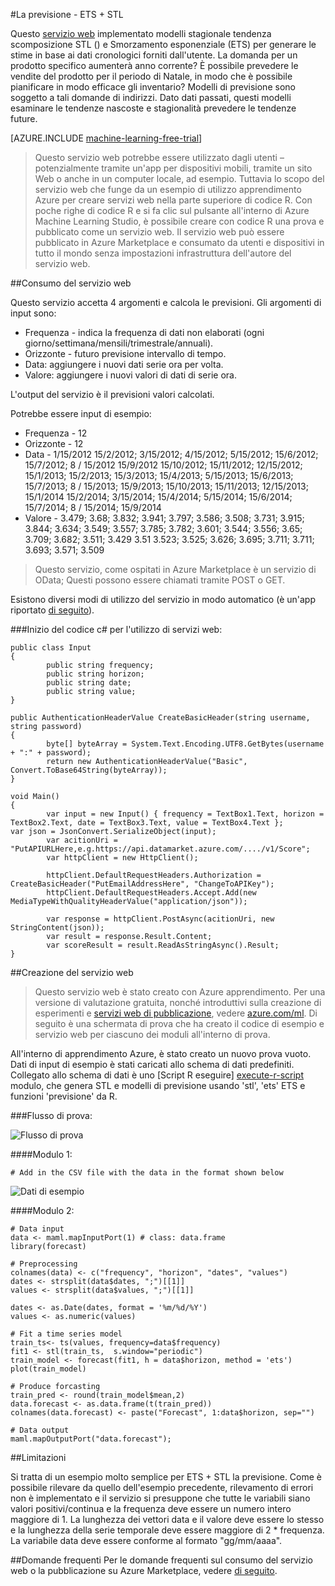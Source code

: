 <properties 
    pageTitle="La previsione - ETS + STL | Microsoft Azure" 
    description="La previsione - ETS + STL" 
    services="machine-learning" 
    documentationCenter="" 
    authors="xueshanz" 
    manager="jhubbard" 
    editor="cgronlun"/>

<tags 
    ms.service="machine-learning" 
    ms.workload="data-services" 
    ms.tgt_pltfrm="na" 
    ms.devlang="na" 
    ms.topic="article" 
    ms.date="08/17/2016" 
    ms.author="yijichen"/> 

#<a name="forecasting---ets--stl"></a>La previsione - ETS + STL  

Questo [servizio web]( https://datamarket.azure.com/dataset/aml_labs/demand_forecast) implementato modelli stagionale tendenza scomposizione STL () e Smorzamento esponenziale (ETS) per generare le stime in base ai dati cronologici forniti dall'utente. La domanda per un prodotto specifico aumenterà anno corrente? È possibile prevedere le vendite del prodotto per il periodo di Natale, in modo che è possibile pianificare in modo efficace gli inventario? Modelli di previsione sono soggetto a tali domande di indirizzi. Dato dati passati, questi modelli esaminare le tendenze nascoste e stagionalità prevedere le tendenze future. 


[AZURE.INCLUDE [machine-learning-free-trial](../../includes/machine-learning-free-trial.md)] 
 
>Questo servizio web potrebbe essere utilizzato dagli utenti – potenzialmente tramite un'app per dispositivi mobili, tramite un sito Web o anche in un computer locale, ad esempio. Tuttavia lo scopo del servizio web che funge da un esempio di utilizzo apprendimento Azure per creare servizi web nella parte superiore di codice R. Con poche righe di codice R e si fa clic sul pulsante all'interno di Azure Machine Learning Studio, è possibile creare con codice R una prova e pubblicato come un servizio web. Il servizio web può essere pubblicato in Azure Marketplace e consumato da utenti e dispositivi in tutto il mondo senza impostazioni infrastruttura dell'autore del servizio web.  
 
##<a name="consumption-of-web-service"></a>Consumo del servizio web 

Questo servizio accetta 4 argomenti e calcola le previsioni.
Gli argomenti di input sono:

* Frequenza - indica la frequenza di dati non elaborati (ogni giorno/settimana/mensili/trimestrale/annuali).
* Orizzonte - futuro previsione intervallo di tempo.
* Data: aggiungere i nuovi dati serie ora per volta.
* Valore: aggiungere i nuovi valori di dati di serie ora.

L'output del servizio è il previsioni valori calcolati.
 
Potrebbe essere input di esempio: 

* Frequenza - 12
* Orizzonte - 12
* Data - 1/15/2012 15/2/2012; 3/15/2012; 4/15/2012; 5/15/2012; 15/6/2012; 15/7/2012; 8 / 15/2012 15/9/2012 15/10/2012; 15/11/2012; 12/15/2012; 15/1/2013; 15/2/2013; 15/3/2013; 15/4/2013; 5/15/2013; 15/6/2013; 15/7/2013; 8 / 15/2013; 15/9/2013; 15/10/2013; 15/11/2013; 12/15/2013; 15/1/2014 15/2/2014; 3/15/2014; 15/4/2014; 5/15/2014; 15/6/2014; 15/7/2014; 8 / 15/2014; 15/9/2014
* Valore - 3.479; 3.68; 3.832; 3.941; 3.797; 3.586; 3.508; 3.731; 3.915; 3.844; 3.634; 3.549; 3.557; 3.785; 3.782; 3.601; 3.544; 3.556; 3.65; 3.709; 3.682; 3.511; 3.429 3.51 3.523; 3.525; 3.626; 3.695; 3.711; 3.711; 3.693; 3.571; 3.509

>Questo servizio, come ospitati in Azure Marketplace è un servizio di OData; Questi possono essere chiamati tramite POST o GET. 

Esistono diversi modi di utilizzo del servizio in modo automatico (è un'app riportato [di seguito](http://microsoftazuremachinelearning.azurewebsites.net/StlEtsForecasting.aspx )).

###<a name="starting-c-code-for-web-service-consumption"></a>Inizio del codice c# per l'utilizzo di servizi web:

    public class Input
    {
            public string frequency;
            public string horizon;
            public string date;
            public string value;
    }
    
    public AuthenticationHeaderValue CreateBasicHeader(string username, string password)
    {
            byte[] byteArray = System.Text.Encoding.UTF8.GetBytes(username + ":" + password);
            return new AuthenticationHeaderValue("Basic", Convert.ToBase64String(byteArray));
    }
    
    void Main()
    {
            var input = new Input() { frequency = TextBox1.Text, horizon = TextBox2.Text, date = TextBox3.Text, value = TextBox4.Text };         var json = JsonConvert.SerializeObject(input);
            var acitionUri = "PutAPIURLHere,e.g.https://api.datamarket.azure.com/..../v1/Score";
            var httpClient = new HttpClient();
    
            httpClient.DefaultRequestHeaders.Authorization = CreateBasicHeader("PutEmailAddressHere", "ChangeToAPIKey");
            httpClient.DefaultRequestHeaders.Accept.Add(new MediaTypeWithQualityHeaderValue("application/json"));
    
            var response = httpClient.PostAsync(acitionUri, new StringContent(json));
            var result = response.Result.Content;
            var scoreResult = result.ReadAsStringAsync().Result;
    }


##<a name="creation-of-web-service"></a>Creazione del servizio web 

>Questo servizio web è stato creato con Azure apprendimento. Per una versione di valutazione gratuita, nonché introduttivi sulla creazione di esperimenti e [servizi web di pubblicazione](machine-learning-publish-a-machine-learning-web-service.md), vedere [azure.com/ml](http://azure.com/ml). Di seguito è una schermata di prova che ha creato il codice di esempio e servizio web per ciascuno dei moduli all'interno di prova.

All'interno di apprendimento Azure, è stato creato un nuovo prova vuoto. Dati di input di esempio è stati caricati allo schema di dati predefiniti. Collegato allo schema di dati è uno [Script R eseguire] [ execute-r-script] modulo, che genera STL e modelli di previsione usando 'stl', 'ets' ETS e funzioni 'previsione' da R. 

###<a name="experiment-flow"></a>Flusso di prova:

![Flusso di prova][2]

####<a name="module-1"></a>Modulo 1:
 
    # Add in the CSV file with the data in the format shown below 
![Dati di esempio][3]   

####<a name="module-2"></a>Modulo 2:

    # Data input
    data <- maml.mapInputPort(1) # class: data.frame
    library(forecast)
    
    # Preprocessing
    colnames(data) <- c("frequency", "horizon", "dates", "values")
    dates <- strsplit(data$dates, ";")[[1]]
    values <- strsplit(data$values, ";")[[1]]
    
    dates <- as.Date(dates, format = '%m/%d/%Y')
    values <- as.numeric(values)
    
    # Fit a time series model
    train_ts<- ts(values, frequency=data$frequency)
    fit1 <- stl(train_ts,  s.window="periodic")
    train_model <- forecast(fit1, h = data$horizon, method = 'ets')
    plot(train_model)
    
    # Produce forcasting
    train_pred <- round(train_model$mean,2)
    data.forecast <- as.data.frame(t(train_pred))
    colnames(data.forecast) <- paste("Forecast", 1:data$horizon, sep="")
    
    # Data output
    maml.mapOutputPort("data.forecast");

##<a name="limitations"></a>Limitazioni 

Si tratta di un esempio molto semplice per ETS + STL la previsione. Come è possibile rilevare da quello dell'esempio precedente, rilevamento di errori non è implementato e il servizio si presuppone che tutte le variabili siano valori positivi/continua e la frequenza deve essere un numero intero maggiore di 1. La lunghezza dei vettori data e il valore deve essere lo stesso e la lunghezza della serie temporale deve essere maggiore di 2 * frequenza. La variabile data deve essere conforme al formato "gg/mm/aaaa".

##<a name="faq"></a>Domande frequenti
Per le domande frequenti sul consumo del servizio web o la pubblicazione su Azure Marketplace, vedere [di seguito](machine-learning-marketplace-faq.md).

[1]: ./media/machine-learning-r-csharp-retail-demand-forecasting/retail-img1.png
[2]: ./media/machine-learning-r-csharp-retail-demand-forecasting/retail-img2.png
[3]: ./media/machine-learning-r-csharp-retail-demand-forecasting/retail-img3.png


<!-- Module References -->
[execute-r-script]: https://msdn.microsoft.com/library/azure/30806023-392b-42e0-94d6-6b775a6e0fd5/
 
